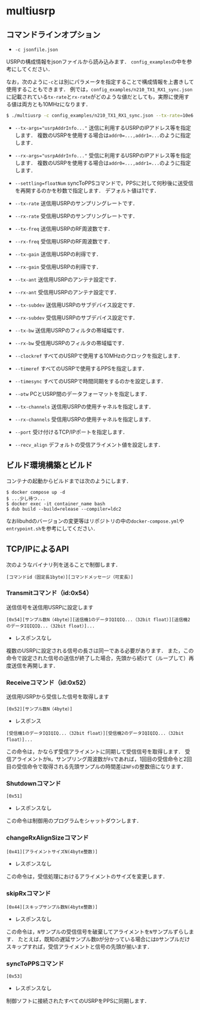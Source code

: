 # multiusrp

## コマンドラインオプション

* `-c jsonfile.json`

USRPの構成情報をjsonファイルから読み込みます．
`config_examples`の中を参考にしてください．

なお，次のように`-c`とは別にパラメータを指定することで構成情報を上書きして使用することもできます．
例では，`config_examples/n210_TX1_RX1_sync.json`に記載されている`tx-rate`と`rx-rate`がどのような値だとしても，実際に使用する値は両方とも10MHzになります．

```sh
$ ./multiusrp -c config_examples/n210_TX1_RX1_sync.json --tx-rate=10e6 --rx-rate=10e6
```

* `--tx-args="usrpAddrInfo..."`
送信に利用するUSRPのIPアドレス等を指定します．
複数のUSRPを使用する場合は`addr0=...,addr1=...`のように指定します．

* `--rx-args="usrpAddrInfo..."`
受信に利用するUSRPのIPアドレス等を指定します．
複数のUSRPを使用する場合は`addr0=...,addr1=...`のように指定します．


* `--settling=floatNum`
syncToPPSコマンドで，PPSに対して何秒後に送受信を再開するのかを秒数で指定します．
デフォルト値は1です．

* `--tx-rate`
送信用USRPのサンプリングレートです．

* `--rx-rate`
受信用USRPのサンプリングレートです．

* `--tx-freq`
送信用USRPのRF周波数です．

* `--rx-freq`
受信用USRPのRF周波数です．

* `--tx-gain`
送信用USRPの利得です．

* `--rx-gain`
受信用USRPの利得です．

* `--tx-ant`
送信用USRPのアンテナ設定です．


* `--rx-ant`
受信用USRPのアンテナ設定です．

* `--tx-subdev`
送信用USRPのサブデバイス設定です．

* `--rx-subdev`
受信用USRPのサブデバイス設定です．

* `--tx-bw`
送信用USRPのフィルタの帯域幅です．

* `--rx-bw`
受信用USRPのフィルタの帯域幅です．

* `--clockref`
すべてのUSRPで使用する10MHzのクロックを指定します．

* `--timeref`
すべてのUSRPで使用するPPSを指定します．

* `--timesync`
すべてのUSRPで時間同期をするのかを設定します．

* `--otw`
PCとUSRP間のデータフォーマットを指定します．

* `--tx-channels`
送信用USRPの使用チャネルを指定します．

* `--rx-channels`
受信用USRPの使用チャネルを指定します．

* `--port`
受け付けるTCP/IPポートを指定します．

* `--recv_align`
デフォルトの受信アライメント値を設定します．


## ビルド環境構築とビルド

コンテナの起動からビルドまでは次のようにします．

```
$ docker compose up -d
$ ...少し待つ...
$ docker exec -it container_name bash
$ dub build --build=release --compiler=ldc2
```

なおlibuhdのバージョンの変更等はリポジトリの中の`docker-compose.yml`や`entrypoint.sh`を参考にしてください．


## TCP/IPによるAPI

次のようなバイナリ列を送ることで制御します．

```
[コマンドid（固定長1byte）][コマンドメッセージ（可変長）]
```

### Transmitコマンド（id:0x54）

送信信号を送信用USRPに設定します

```
[0x54][サンプル数N（4byte）][送信機1のデータIQIQIQ...（32bit float）][送信機2のデータIQIQIQ...（32bit float）]...
```

* レスポンスなし

複数のUSRPに設定される信号の長さは同一である必要があります．
また，この命令で設定された信号の送信が終了した場合，先頭から続けて（ループして）再度送信を再開します．

### Receiveコマンド（id:0x52）

送信用USRPから受信した信号を取得します

```
[0x52][サンプル数N（4byte）]
```

* レスポンス

```
[受信機1のデータIQIQIQ...（32bit float）][受信機2のデータIQIQIQ...（32bit float）]...
```

この命令は，かならず受信アライメントに同期して受信信号を取得します．
受信アライメントが`N`，サンプリング周波数が`Fs`であれば，1回目の受信命令と2回目の受信命令で取得される先頭サンプルの時間差は`NFs`の整数倍になります．

### Shutdownコマンド

```
[0x51]
```

* レスポンスなし

この命令は制御用のプログラムをシャットダウンします．


### changeRxAlignSizeコマンド

```
[0x41][アライメントサイズN(4byte整数)]
```

* レスポンスなし

この命令は，受信処理におけるアライメントのサイズを変更します．


### skipRxコマンド

```
[0x44][スキップサンプル数N(4byte整数)]
```

* レスポンスなし

この命令は，`N`サンプルの受信信号を破棄してアライメントを`N`サンプルずらします．
たとえば，既知の遅延サンプル数`D`が分かっている場合には`D`サンプルだけスキップすれば，受信アライメントと信号の先頭が揃います．


### syncToPPSコマンド

```
[0x53]
```

* レスポンスなし

制御ソフトに接続されたすべてのUSRPをPPSに同期します．
